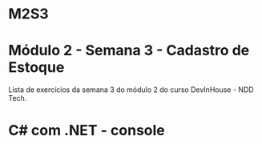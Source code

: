 # M2S3
# Módulo 2 - Semana 3 - Cadastro de Estoque

Lista de exercícios da semana 3 do módulo 2 do curso DevInHouse - NDD Tech.
# C# com .NET - console
